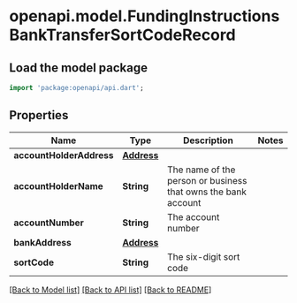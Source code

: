 # openapi.model.FundingInstructionsBankTransferSortCodeRecord

## Load the model package
```dart
import 'package:openapi/api.dart';
```

## Properties
Name | Type | Description | Notes
------------ | ------------- | ------------- | -------------
**accountHolderAddress** | [**Address**](Address.md) |  | 
**accountHolderName** | **String** | The name of the person or business that owns the bank account | 
**accountNumber** | **String** | The account number | 
**bankAddress** | [**Address**](Address.md) |  | 
**sortCode** | **String** | The six-digit sort code | 

[[Back to Model list]](../README.md#documentation-for-models) [[Back to API list]](../README.md#documentation-for-api-endpoints) [[Back to README]](../README.md)


